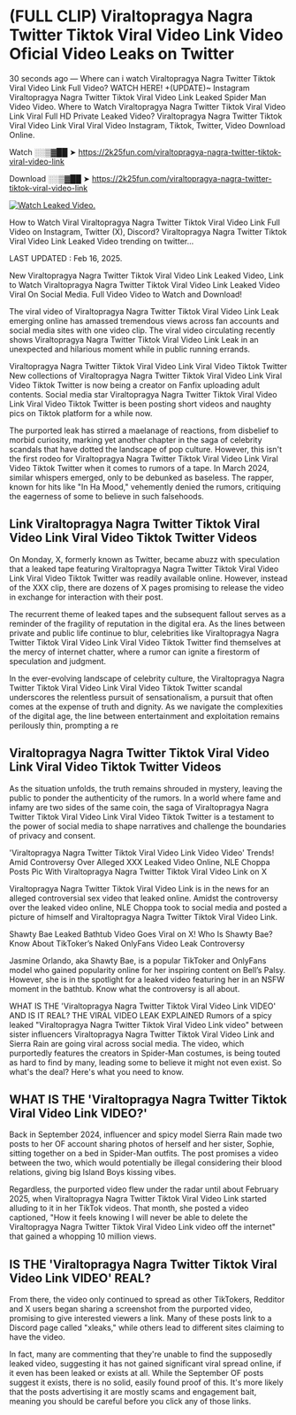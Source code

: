# (FULL CLIP) Viraltopragya Nagra Twitter Tiktok Viral Video Link Video Oficial Video Leaks on Twitter

30 seconds ago — Where can i watch Viraltopragya Nagra Twitter Tiktok Viral Video Link Full Video? WATCH HERE! +(UPDATE)~ Instagram Viraltopragya Nagra Twitter Tiktok Viral Video Link Leaked Spider Man Video Video. Where to Watch Viraltopragya Nagra Twitter Tiktok Viral Video Link Viral Full HD Private Leaked Video? Viraltopragya Nagra Twitter Tiktok Viral Video Link Viral Viral Video Instagram, Tiktok, Twitter, Video Download Online.

Watch ░░▒▓██ ➤ https://2k25fun.com/viraltopragya-nagra-twitter-tiktok-viral-video-link

Download ░░▒▓██ ➤ https://2k25fun.com/viraltopragya-nagra-twitter-tiktok-viral-video-link

[![Watch Leaked Video.](https://miro.medium.com/v2/resize:fit:828/format:webp/1*cilzJN44JGOrTw9NJCrNHA.gif "Watch Leaked Video")](https://2k25fun.com/viraltopragya-nagra-twitter-tiktok-viral-video-link)

How to Watch Viral Viraltopragya Nagra Twitter Tiktok Viral Video Link Full Video on Instagram, Twitter (X), Discord? Viraltopragya Nagra Twitter Tiktok Viral Video Link Leaked Video trending on twitter...

LAST UPDATED : Feb 16, 2025.

New Viraltopragya Nagra Twitter Tiktok Viral Video Link Leaked Video, Link to Watch Viraltopragya Nagra Twitter Tiktok Viral Video Link Leaked Video Viral On Social Media. Full Video Video to Watch and Download!

The viral video of Viraltopragya Nagra Twitter Tiktok Viral Video Link Leak emerging online has amassed tremendous views across fan accounts and social media sites with one video clip. The viral video circulating recently shows Viraltopragya Nagra Twitter Tiktok Viral Video Link Leak in an unexpected and hilarious moment while in public running errands.

Viraltopragya Nagra Twitter Tiktok Viral Video Link Viral Video Tiktok Twitter New collections of Viraltopragya Nagra Twitter Tiktok Viral Video Link Viral Video Tiktok Twitter is now being a creator on Fanfix uploading adult contents. Social media star Viraltopragya Nagra Twitter Tiktok Viral Video Link Viral Video Tiktok Twitter is been posting short videos and naughty pics on Tiktok platform for a while now.

The purported leak has stirred a maelanage of reactions, from disbelief to morbid curiosity, marking yet another chapter in the saga of celebrity scandals that have dotted the landscape of pop culture. However, this isn't the first rodeo for Viraltopragya Nagra Twitter Tiktok Viral Video Link Viral Video Tiktok Twitter when it comes to rumors of a tape. In March 2024, similar whispers emerged, only to be debunked as baseless. The rapper, known for hits like "In Ha Mood," vehemently denied the rumors, critiquing the eagerness of some to believe in such falsehoods.

## Link Viraltopragya Nagra Twitter Tiktok Viral Video Link Viral Video Tiktok Twitter Videos

On Monday, X, formerly known as Twitter, became abuzz with speculation that a leaked tape featuring Viraltopragya Nagra Twitter Tiktok Viral Video Link Viral Video Tiktok Twitter was readily available online. However, instead of the XXX clip, there are dozens of X pages promising to release the video in exchange for interaction with their post.

The recurrent theme of leaked tapes and the subsequent fallout serves as a reminder of the fragility of reputation in the digital era. As the lines between private and public life continue to blur, celebrities like Viraltopragya Nagra Twitter Tiktok Viral Video Link Viral Video Tiktok Twitter find themselves at the mercy of internet chatter, where a rumor can ignite a firestorm of speculation and judgment.

In the ever-evolving landscape of celebrity culture, the Viraltopragya Nagra Twitter Tiktok Viral Video Link Viral Video Tiktok Twitter scandal underscores the relentless pursuit of sensationalism, a pursuit that often comes at the expense of truth and dignity. As we navigate the complexities of the digital age, the line between entertainment and exploitation remains perilously thin, prompting a re

##  Viraltopragya Nagra Twitter Tiktok Viral Video Link Viral Video Tiktok Twitter Videos

As the situation unfolds, the truth remains shrouded in mystery, leaving the public to ponder the authenticity of the rumors. In a world where fame and infamy are two sides of the same coin, the saga of Viraltopragya Nagra Twitter Tiktok Viral Video Link Viral Video Tiktok Twitter is a testament to the power of social media to shape narratives and challenge the boundaries of privacy and consent.

'Viraltopragya Nagra Twitter Tiktok Viral Video Link Video Video' Trends! Amid Controversy Over Alleged XXX Leaked Video Online, NLE Choppa Posts Pic With Viraltopragya Nagra Twitter Tiktok Viral Video Link on X

Viraltopragya Nagra Twitter Tiktok Viral Video Link is in the news for an alleged controversial sex video that leaked online. Amidst the controversy over the leaked video online, NLE Choppa took to social media and posted a picture of himself and Viraltopragya Nagra Twitter Tiktok Viral Video Link.

Shawty Bae Leaked Bathtub Video Goes Viral on X! Who Is Shawty Bae? Know About TikToker’s Naked OnlyFans Video Leak Controversy

Jasmine Orlando, aka Shawty Bae, is a popular TikToker and OnlyFans model who gained popularity online for her inspiring content on Bell’s Palsy. However, she is in the spotlight for a leaked video featuring her in an NSFW moment in the bathtub. Know what the controversy is all about.

WHAT IS THE 'Viraltopragya Nagra Twitter Tiktok Viral Video Link VIDEO' AND IS IT REAL? THE VIRAL VIDEO LEAK EXPLAINED Rumors of a spicy leaked "Viraltopragya Nagra Twitter Tiktok Viral Video Link video" between sister influencers Viraltopragya Nagra Twitter Tiktok Viral Video Link and Sierra Rain are going viral across social media. The video, which purportedly features the creators in Spider-Man costumes, is being touted as hard to find by many, leading some to believe it might not even exist. So what's the deal? Here's what you need to know.

## WHAT IS THE 'Viraltopragya Nagra Twitter Tiktok Viral Video Link VIDEO?'

Back in September 2024, influencer and spicy model Sierra Rain made two posts to her OF account sharing photos of herself and her sister, Sophie, sitting together on a bed in Spider-Man outfits. The post promises a video between the two, which would potentially be illegal considering their blood relations, giving big Island Boys kissing vibes.

Regardless, the purported video flew under the radar until about February 2025, when Viraltopragya Nagra Twitter Tiktok Viral Video Link started alluding to it in her TikTok videos. That month, she posted a video captioned, "How it feels knowing I will never be able to delete the Viraltopragya Nagra Twitter Tiktok Viral Video Link video off the internet" that gained a whopping 10 million views.

## IS THE 'Viraltopragya Nagra Twitter Tiktok Viral Video Link VIDEO' REAL?

From there, the video only continued to spread as other TikTokers, Redditor and X users began sharing a screenshot from the purported video, promising to give interested viewers a link. Many of these posts link to a Discord page called "xleaks," while others lead to different sites claiming to have the video.

In fact, many are commenting that they're unable to find the supposedly leaked video, suggesting it has not gained significant viral spread online, if it even has been leaked or exists at all. While the September OF posts suggest it exists, there is no solid, easily found proof of this. It's more likely that the posts advertising it are mostly scams and engagement bait, meaning you should be careful before you click any of those links.